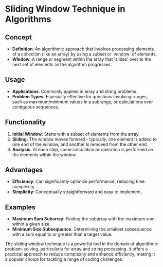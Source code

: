 # Sliding Window Technique in Algorithms

## Concept
- **Definition**: An algorithmic approach that involves processing elements of a collection (like an array) by using a subset or 'window' of elements.
- **Window**: A range or segment within the array that 'slides' over to the next set of elements as the algorithm progresses.

## Usage
- **Applications**: Commonly applied in array and string problems.
- **Problem Types**: Especially effective for questions involving ranges, such as maximum/minimum values in a subrange, or calculations over contiguous sequences.

## Functionality
1. **Initial Window**: Starts with a subset of elements from the array.
2. **Sliding**: The window moves forward - typically, one element is added to one end of the window, and another is removed from the other end.
3. **Analysis**: At each step, some calculation or operation is performed on the elements within the window.

## Advantages
- **Efficiency**: Can significantly optimize performance, reducing time complexity.
- **Simplicity**: Conceptually straightforward and easy to implement.

## Examples
- **Maximum Sum Subarray**: Finding the subarray with the maximum sum within a given size.
- **Minimum Size Subsequence**: Determining the smallest subsequence with a sum equal to or greater than a target value.

The sliding window technique is a powerful tool in the domain of algorithmic problem-solving, particularly for array and string processing. It offers a practical approach to reduce complexity and enhance efficiency, making it a popular choice for tackling a range of coding challenges.
